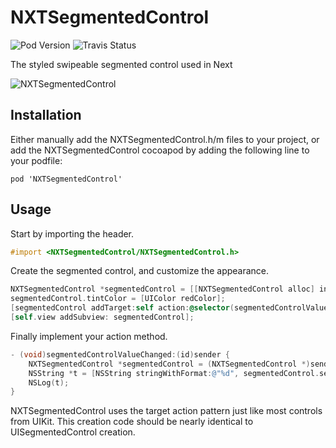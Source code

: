 # NXTSegmentedControl

![Pod Version](https://cocoapod-badges.herokuapp.com/v/NXTSegmentedControl/badge.png) ![Travis Status](https://travis-ci.org/YayNext/NXTSegmentedControl.svg?branch=master)

The styled swipeable segmented control used in Next

![NXTSegmentedControl](https://raw.githubusercontent.com/YayNext/NXTSegmentedControl/master/images/demo.gif)


## Installation


Either manually add the NXTSegmentedControl.h/m files to your project, or add the NXTSegmentedControl cocoapod by adding the following line to your podfile:


```
pod 'NXTSegmentedControl'
```

## Usage

Start by importing the header.

```objective-c
#import <NXTSegmentedControl/NXTSegmentedControl.h>
```

Create the segmented control, and customize the appearance.

```objective-c
NXTSegmentedControl *segmentedControl = [[NXTSegmentedControl alloc] initWithItems:@[@"Post", @"Comments"]];
segmentedControl.tintColor = [UIColor redColor];
[segmentedControl addTarget:self action:@selector(segmentedControlValueChanged:) forControlEvents:UIControlEventValueChanged];
[self.view addSubview: segmentedControl];
```
Finally implement your action method.

```objective-c
- (void)segmentedControlValueChanged:(id)sender {
    NXTSegmentedControl *segmentedControl = (NXTSegmentedControl *)sender;
    NSString *t = [NSString stringWithFormat:@"%d", segmentedControl.selectedSegmentIndex];
    NSLog(t);
}
```

NXTSegmentedControl uses the target action pattern just like most controls from UIKit. This creation code should be nearly identical to UISegmentedControl creation.
